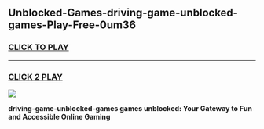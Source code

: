 
## Unblocked-Games-driving-game-unblocked-games-Play-Free-0um36
<h3>
<a href="https://premium76.site?title=driving-game-unblocked-games&ref=18A1">CLICK TO PLAY</a></h3>
<hr>

<h3>
<a href="https://premium76.site?title=driving-game-unblocked-games&ref=18A1">CLICK 2 PLAY</a>
  
</h3>

<a href="https://premium76.site?title=driving-game-unblocked-games&ref=18A1"><img src="https://clearcache.store/games.png"></a>


**driving-game-unblocked-games games unblocked: Your Gateway to Fun and Accessible Online Gaming**
